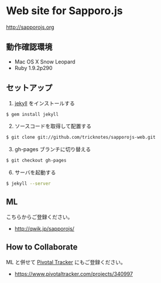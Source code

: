 # Web site for Sapporo.js

http://sapporojs.org

## 動作確認環境

* Mac OS X Snow Leopard
* Ruby 1.9.2p290

## セットアップ

1) [jekyll]( http://jekyllrb.com/ ) をインストールする

```sh
$ gem install jekyll
```

2) ソースコードを取得して配置する

```sh
$ git clone git://github.com/tricknotes/sapporojs-web.git
```

3) gh-pages ブランチに切り替える

```sh
$ git checkout gh-pages
```

6) サーバを起動する

```sh
$ jekyll --server
```

## ML

こちらからご登録ください。

* http://qwik.jp/sapporojs/

## How to Collaborate

ML と併せて [Pivotal Tracker]( https://www.pivotaltracker.com ) にもご登録ください。

* https://www.pivotaltracker.com/projects/340997
